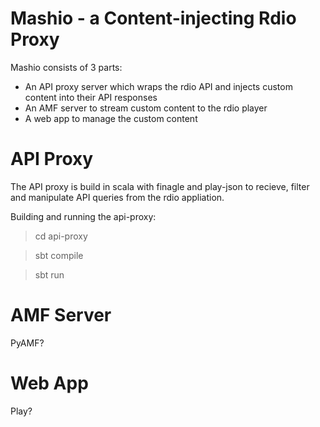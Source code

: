 Mashio - a Content-injecting Rdio Proxy
==
Mashio consists of 3 parts:
  * An API proxy server which wraps the rdio API and injects custom content into their API responses
  * An AMF server to stream custom content to the rdio player
  * A web app to manage the custom content

API Proxy
==
The API proxy is build in scala with finagle and play-json to recieve, filter and manipulate API queries from the rdio appliation.

Building and running the api-proxy:
> cd api-proxy

> sbt compile

> sbt run

AMF Server
==
PyAMF?

Web App
==
Play?